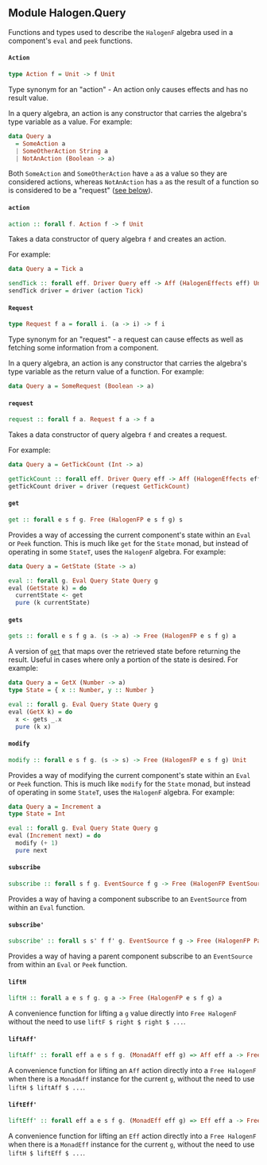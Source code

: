 ## Module Halogen.Query

Functions and types used to describe the `HalogenF` algebra used in a
component's `eval` and `peek` functions.

#### `Action`

``` purescript
type Action f = Unit -> f Unit
```

Type synonym for an "action" - An action only causes effects and has no
result value.

In a query algebra, an action is any constructor that carries the algebra's
type variable as a value. For example:

``` purescript
data Query a
  = SomeAction a
  | SomeOtherAction String a
  | NotAnAction (Boolean -> a)
```

Both `SomeAction` and `SomeOtherAction` have `a` as a value so they are
considered actions, whereas `NotAnAction` has `a` as the result of a
function so is considered to be a "request" ([see below](#Request)).

#### `action`

``` purescript
action :: forall f. Action f -> f Unit
```

Takes a data constructor of query algebra `f` and creates an action.

For example:

```purescript
data Query a = Tick a

sendTick :: forall eff. Driver Query eff -> Aff (HalogenEffects eff) Unit
sendTick driver = driver (action Tick)
```

#### `Request`

``` purescript
type Request f a = forall i. (a -> i) -> f i
```

Type synonym for an "request" - a request can cause effects as well as
fetching some information from a component.

In a query algebra, an action is any constructor that carries the algebra's
type variable as the return value of a function. For example:

``` purescript
data Query a = SomeRequest (Boolean -> a)
```

#### `request`

``` purescript
request :: forall f a. Request f a -> f a
```

Takes a data constructor of query algebra `f` and creates a request.

For example:

```purescript
data Query a = GetTickCount (Int -> a)

getTickCount :: forall eff. Driver Query eff -> Aff (HalogenEffects eff) Int
getTickCount driver = driver (request GetTickCount)
```

#### `get`

``` purescript
get :: forall e s f g. Free (HalogenFP e s f g) s
```

Provides a way of accessing the current component's state within an `Eval`
or `Peek` function. This is much like `get` for the `State` monad, but
instead of operating in some `StateT`, uses the `HalogenF` algebra. For
example:

``` purescript
data Query a = GetState (State -> a)

eval :: forall g. Eval Query State Query g
eval (GetState k) = do
  currentState <- get
  pure (k currentState)
```

#### `gets`

``` purescript
gets :: forall e s f g a. (s -> a) -> Free (HalogenFP e s f g) a
```

A version of [`get`](#get) that maps over the retrieved state before
returning the result. Useful in cases where only a portion of the state is
desired. For example:

``` purescript
data Query a = GetX (Number -> a)
type State = { x :: Number, y :: Number }

eval :: forall g. Eval Query State Query g
eval (GetX k) = do
  x <- gets _.x
  pure (k x)
```

#### `modify`

``` purescript
modify :: forall e s f g. (s -> s) -> Free (HalogenFP e s f g) Unit
```

Provides a way of modifying the current component's state within an `Eval`
or `Peek` function. This is much like `modify` for the `State` monad, but
instead of operating in some `StateT`, uses the `HalogenF` algebra. For
example:

``` purescript
data Query a = Increment a
type State = Int

eval :: forall g. Eval Query State Query g
eval (Increment next) = do
  modify (+ 1)
  pure next
```

#### `subscribe`

``` purescript
subscribe :: forall s f g. EventSource f g -> Free (HalogenFP EventSource s f g) Unit
```

Provides a way of having a component subscribe to an `EventSource` from
within an `Eval` function.

#### `subscribe'`

``` purescript
subscribe' :: forall s s' f f' g. EventSource f g -> Free (HalogenFP ParentEventSource s f (Free (HalogenFP EventSource s' f' g))) Unit
```

Provides a way of having a parent component subscribe to an `EventSource`
from within an `Eval` or `Peek` function.

#### `liftH`

``` purescript
liftH :: forall a e s f g. g a -> Free (HalogenFP e s f g) a
```

A convenience function for lifting a `g` value directly into
`Free HalogenF` without the need to use `liftF $ right $ right $ ...`.

#### `liftAff'`

``` purescript
liftAff' :: forall eff a e s f g. (MonadAff eff g) => Aff eff a -> Free (HalogenFP e s f g) a
```

A convenience function for lifting an `Aff` action directly into a
`Free HalogenF` when there is a `MonadAff` instance for the current `g`,
without the need to use `liftH $ liftAff $ ...`.

#### `liftEff'`

``` purescript
liftEff' :: forall eff a e s f g. (MonadEff eff g) => Eff eff a -> Free (HalogenFP e s f g) a
```

A convenience function for lifting an `Eff` action directly into a
`Free HalogenF` when there is a `MonadEff` instance for the current `g`,
without the need to use `liftH $ liftEff $ ...`.


